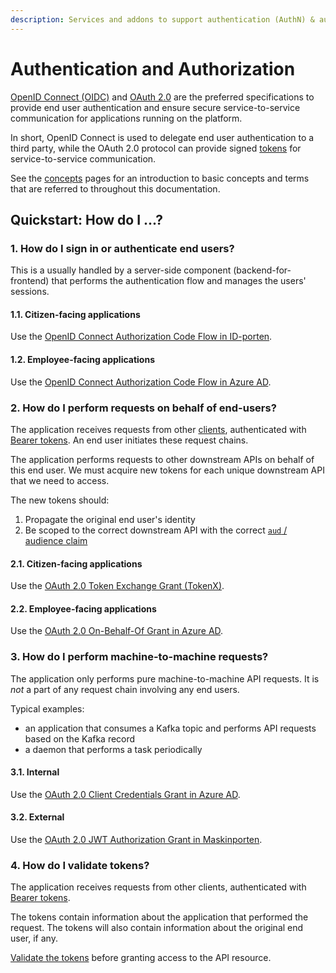 ```yaml
---
description: Services and addons to support authentication (AuthN) & authorization (AuthZ)
---
```


# Authentication and Authorization

[OpenID Connect (OIDC)](concepts.md#openid-connect) and [OAuth 2.0](concepts.md#oauth-20) are the preferred specifications to provide end user authentication and ensure secure service-to-service communication for applications running on the platform.

In short, OpenID Connect is used to delegate end user authentication to a third party, while the OAuth 2.0 protocol can provide signed [tokens](concepts.md#tokens) for service-to-service communication.

See the [concepts](concepts.md) pages for an introduction to basic concepts and terms that are referred to throughout this documentation.

## Quickstart: How do I ...?

### 1. How do I sign in or authenticate end users?

This is a usually handled by a server-side component (backend-for-frontend) that performs the authentication flow and manages the users' sessions.

#### 1.1. Citizen-facing applications

Use the [OpenID Connect Authorization Code Flow in ID-porten](idporten.md).

#### 1.2. Employee-facing applications

Use the [OpenID Connect Authorization Code Flow in Azure AD](azure-ad/usage.md#openid-connect-authorization-code-flow).

### 2. How do I perform requests on behalf of end-users?

The application receives requests from other [clients](concepts.md#client), authenticated with [Bearer tokens](concepts.md#bearer-token).
An end user initiates these request chains.

The application performs requests to other downstream APIs on behalf of this end user.
We must acquire new tokens for each unique downstream API that we need to access.

The new tokens should:

1. Propagate the original end user's identity
2. Be scoped to the correct downstream API with the correct [`aud` / audience claim](concepts.md#claims-validation)

#### 2.1. Citizen-facing applications

Use the [OAuth 2.0 Token Exchange Grant (TokenX)](tokenx.md).

#### 2.2. Employee-facing applications

Use the [OAuth 2.0 On-Behalf-Of Grant in Azure AD](azure-ad/usage.md#oauth-20-on-behalf-of-grant).

### 3. How do I perform machine-to-machine requests?

The application only performs pure machine-to-machine API requests. 
It is _not_ a part of any request chain involving any end users.

Typical examples:

- an application that consumes a Kafka topic and performs API requests based on the Kafka record
- a daemon that performs a task periodically

#### 3.1. Internal

Use the [OAuth 2.0 Client Credentials Grant in Azure AD](azure-ad/usage.md#oauth-20-client-credentials-grant).

#### 3.2. External

Use the [OAuth 2.0 JWT Authorization Grant in Maskinporten](maskinporten/client.md).

### 4. How do I validate tokens?

The application receives requests from other clients, authenticated with [Bearer tokens](concepts.md#bearer-token).

The tokens contain information about the application that performed the request. The tokens will also contain 
information about the original end user, if any.

[Validate the tokens](concepts#token-validation) before granting access to the API resource.
